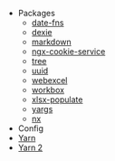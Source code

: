 - Packages
  - [date-fns](FE/npm/pkgs/date-fns.md)
  - [dexie](FE/npm/pkgs/dexie.md)
  - [markdown](FE/npm/pkgs/markdown.md)
  - [ngx-cookie-service](FE/npm/pkgs/ngx-cookie-service.md)
  - [tree](FE/npm/pkgs/tree.md)
  - [uuid](FE/npm/pkgs/uuid.md)
  - [webexcel](FE/npm/pkgs/webexcel.md)
  - [workbox](FE/npm/pkgs/workbox.md)
  - [xlsx-populate](FE/npm/pkgs/xlsx-populate.md)
  - [yargs](FE/npm/pkgs/yargs.md)
  - [nx](FE/npm/pkgs/nx.md)
- Config
- [Yarn](FE/npm/yarn.md)
- [Yarn 2](FE/npm/yarn-v2.md)

